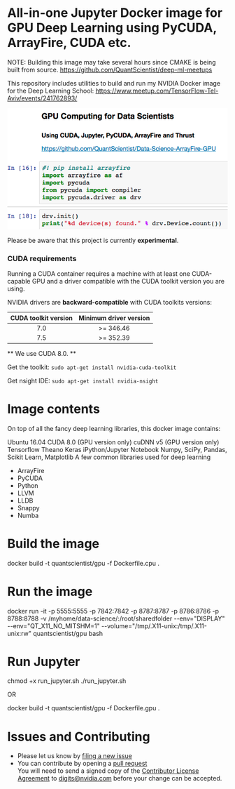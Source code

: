 # All-in-one Jupyter Docker image for GPU Deep Learning using PyCUDA, ArrayFire, CUDA etc. 

NOTE: Building this image may take several hours since CMAKE is being built from source. 
https://github.com/QuantScientist/deep-ml-meetups

This repository includes utilities to build and run my NVIDIA Docker image for the Deep Learning School:
https://www.meetup.com/TensorFlow-Tel-Aviv/events/241762893/

![cuda](cuda-test1.png)

Please be aware that this project is currently **experimental**.

### CUDA requirements

Running a CUDA container requires a machine with at least one CUDA-capable GPU and a driver compatible with the CUDA toolkit version you are using.

NVIDIA drivers are **backward-compatible** with CUDA toolkits versions:

CUDA toolkit version   | Minimum driver version
:---------------------:|:-----------------------:
  7.0                  | >= 346.46
  7.5                  | >= 352.39
  
** We use CUDA 8.0. **   

Get the toolkit:
`sudo apt-get install nvidia-cuda-toolkit`

Get nsight IDE:
`sudo apt-get install nvidia-nsight`


# Image contents
On top of all the fancy deep learning libraries, this docker image contains:

Ubuntu 16.04
CUDA 8.0 (GPU version only)
cuDNN v5 (GPU version only)
Tensorflow
Theano
Keras
iPython/Jupyter Notebook
Numpy, SciPy, Pandas, Scikit Learn, Matplotlib
A few common libraries used for deep learning

* ArrayFire
* PyCUDA
* Python 
* LLVM
* LLDB
* Snappy
* Numba
 
# Build the image

docker build -t quantscientist/gpu -f Dockerfile.cpu .

# Run the image
docker run -it -p 5555:5555 -p 7842:7842 -p 8787:8787 -p 8786:8786 -p 8788:8788 -v /myhome/data-science/:/root/sharedfolder  --env="DISPLAY"  --env="QT_X11_NO_MITSHM=1"  --volume="/tmp/.X11-unix:/tmp/.X11-unix:rw"  quantscientist/gpu bash


# Run Jupyter
chmod +x run_jupyter.sh
./run_jupyter.sh

OR

docker build -t quantscientist/gpu -f Dockerfile.gpu .


# Issues and Contributing
* Please let us know by [filing a new issue](https://github.com/QuantScientist/Data-Science-ArrayFire-GPU/issues/new)
* You can contribute by opening a [pull request](https://help.github.com/articles/using-pull-requests/)  
You will need to send a signed copy of the [Contributor License Agreement](CLA) to digits@nvidia.com before your change can be accepted.
